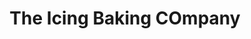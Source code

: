 ---
title: "The Icing Baking COmpany"
url: /stafford/the-icing-baking-company/
shop: confectionery
---